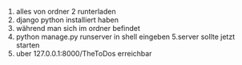 1. alles von ordner 2 runterladen
2. django python installiert haben
3. während man sich im ordner befindet
4. python manage.py runserver in shell eingeben
5.server sollte jetzt starten
6. uber 127.0.0.1:8000/TheToDos erreichbar
